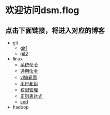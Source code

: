 # 欢迎访问dsm.flog
## 点击下面链接，将进入对应的博客
- git
	- [git1](https://dsm9966.github.io/notebook.github.io/1)
	- [git2](https://dsm9966.github.io/notebook.github.io/2)
- linux
	- [系统命令](https://dsm9966.github.io/notebook.github.io/3)
	- [通用命令](https://dsm9966.github.io/notebook.github.io/4)
	- [vi编辑器](https://dsm9966.github.io/notebook.github.io/5)
	- [用户和组](https://dsm9966.github.io/notebook.github.io/6)
	- [权限管理](https://dsm9966.github.io/notebook.github.io/7)
	- [正则表达式](https://dsm9966.github.io/notebook.github.io/8)
	- [sed](https://dsm9966.github.io/notebook.github.io/9)
- hadoop
